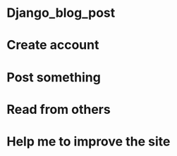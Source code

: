 # Django_blog_post
# Create account
# Post something
# Read from others
# Help me to improve the site
